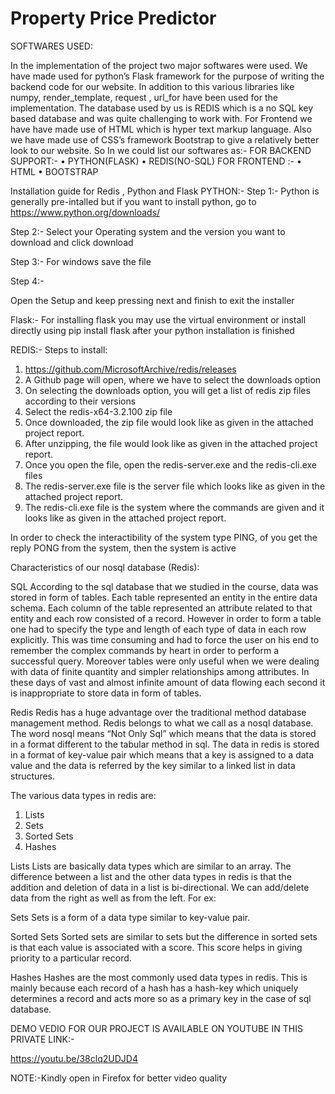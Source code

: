 # Property Price Predictor

SOFTWARES USED:

In the  implementation of the project two major softwares were used. We have made used for python’s Flask framework
for the purpose of writing the backend code for our website.
In addition to this various libraries like numpy, render_template,
request , url_for have been used for the implementation.
The database used by us is REDIS  which is a no SQL key based database and was quite challenging to work with.
For Frontend we have have made use of HTML which is hyper text markup language.
Also we have made use of CSS’s framework Bootstrap to give a relatively better look to our website.
So In  we could list our softwares as:-
FOR BACKEND SUPPORT:-
•	PYTHON(FLASK)
•	REDIS(NO-SQL)
FOR FRONTEND :-
•	HTML
•	BOOTSTRAP

Installation guide for Redis , Python and Flask
PYTHON:-
Step 1:-
Python is generally pre-intalled but if you want to install python, go to 
https://www.python.org/downloads/

Step 2:-
Select your Operating system and the version you want to download and click download
 
Step 3:-
For windows save the file
 
Step 4:-

Open the Setup and keep pressing next and finish to exit the installer
  

Flask:-
For installing flask you may use the virtual environment or install directly using
pip install flask after your python installation is finished
 

REDIS:-
Steps to install:

1)	https://github.com/MicrosoftArchive/redis/releases
2)	A Github page will open, where we have to select the downloads option
3)	On selecting the downloads option, you will get a list of redis zip files according to their versions
4)	Select the redis-x64-3.2.100 zip file
5)	Once downloaded, the zip file would look like as given in the attached project report.
6)	After unzipping, the file would look like as given in the attached project report.
7)	Once you open the file, open the redis-server.exe and the redis-cli.exe files
8)	The redis-server.exe file is the server file which looks like as given in the attached project report. 
9)	The redis-cli.exe file is the system where the commands are given and it looks like as given in the attached project report.
 
In order to check the interactibility of the system type PING, of you get the reply PONG from the system, then the system is active

Characteristics of our nosql database (Redis):

SQL
According to the sql database that we studied in the course, data was stored in form of tables. Each table represented an entity in the entire data schema. Each column of the table represented an attribute related to that entity and each row consisted of a record. However in order to form a table one had to specify the type and length of each type of data in each row explicitly. This was time consuming and had to force the user on his end to remember the complex commands by heart in order to perform a successful query. Moreover tables were only useful when we were dealing with data of  finite quantity and simpler relationships among attributes. In these days of vast and almost infinite amount of data flowing each second it is inappropriate to store data in form of tables.

Redis
Redis has a huge advantage over the traditional method database management method. Redis belongs to what we call as a nosql database. The word nosql means “Not Only Sql” which means that the data is stored in a format different to the tabular method in sql. The data in redis is stored in a format of key-value pair which means that a key is assigned to a data value and the data is referred by the key similar to a linked list in data structures.

The various data types in redis are:

1)	Lists
2)	Sets
3)	Sorted Sets
4)	Hashes

Lists
Lists are basically data types which are similar to an array. The difference between a list and the other data types in redis is that the addition and deletion of data in a list is bi-directional. We can add/delete data from the right as well as from the left. For ex:
  
Sets
Sets is a form of a data type similar to key-value pair. 

Sorted Sets
Sorted sets are similar to sets but the difference in sorted sets is that each value is associated with a score. This score helps in giving priority to a particular record. 

Hashes
Hashes are the most commonly used data types in redis. This is mainly because each record of a hash has a hash-key which uniquely determines a record and acts more so as a primary key in the case of sql database. 

DEMO VEDIO FOR OUR PROJECT IS AVAILABLE ON YOUTUBE IN THIS PRIVATE LINK:-

https://youtu.be/38clq2UDJD4

NOTE:-Kindly open in Firefox for better video quality
